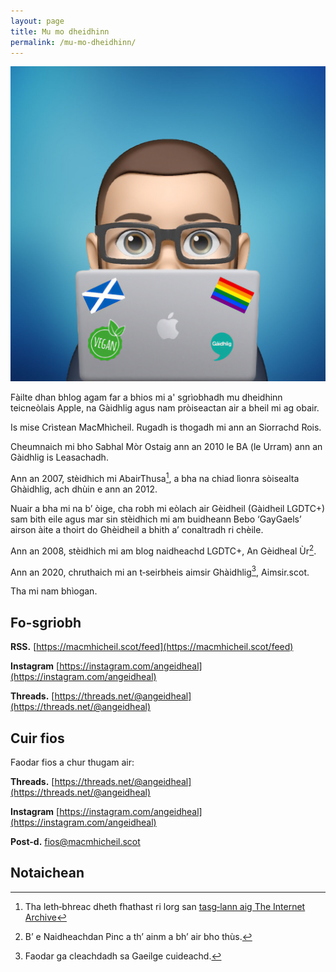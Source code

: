 ```yaml
---
layout: page
title: Mu mo dheidhinn
permalink: /mu-mo-dheidhinn/
---
```


<img class="avatar" src="/images/icons/cristean.jpg" />

Fàilte dhan bhlog agam far a bhios mi a' sgrìobhadh mu dheidhinn teicneòlais Apple, na Gàidhlig agus nam pròiseactan air a bheil mi ag obair.

Is mise Crìstean MacMhìcheil. Rugadh is thogadh mi ann an Siorrachd Rois.

Cheumnaich mi bho Sabhal Mòr Ostaig ann an 2010 le BA (le Urram) ann an Gàidhlig is Leasachadh.

Ann an 2007, stèidhich mi AbairThusa[^1], a bha na chiad lìonra sòisealta Ghàidhlig, ach dhùin e ann an 2012.

Nuair a bha mi na b’ òige, cha robh mi eòlach air Gèidheil (Gàidheil LGDTC+) sam bith eile agus mar sin stèidhich mi am buidheann Bebo ‘GayGaels’ airson àite a thoirt do Ghèidheil a bhith a’ conaltradh ri chèile.

Ann an 2008, stèidhich mi am blog naidheachd LGDTC+, An Gèidheal Ùr[^2].

Ann an 2020, chruthaich mi an t‑seirbheis aimsir Ghàidhlig[^3], Aimsir.scot.

Tha mi nam bhìogan.

## Fo-sgriobh

**RSS.** [https://macmhicheil.scot/feed](https://macmhicheil.scot/feed)

**Instagram** [https://instagram.com/angeidheal](https://instagram.com/angeidheal)

**Threads.** [https://threads.net/@angeidheal](https://threads.net/@angeidheal)

## Cuir fios

Faodar fios a chur thugam air:

**Threads.** [https://threads.net/@angeidheal](https://threads.net/@angeidheal)

**Instagram** [https://instagram.com/angeidheal](https://instagram.com/angeidheal)

**Post-d.** [fios@macmhicheil.scot](mailto:fios@macmhicheil.scot)

## Notaichean

[^1]: Tha leth‑bhreac dheth fhathast ri lorg san [tasg‑lann aig The Internet Archive](https://web.archive.org/web/20090205170058/http://abairthusa.ning.com/)

[^2]: B’ e Naidheachdan Pinc a th’ ainm a bh’ air bho thùs.

[^3]: Faodar ga cleachdadh sa Gaeilge cuideachd.
